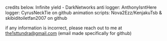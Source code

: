 credits below.
Infinite yield - DarkNetworks
anti logger: AnthonyIsntHere
logger: CyrusNeckTie on github 
animation scripts: Nova2Ezz/KenjakuTsb & skibiditoiletfan2007 on github


if any information is incorrect, please reach out to me at the1sttundra@gmail.com (email made specifically for github)

